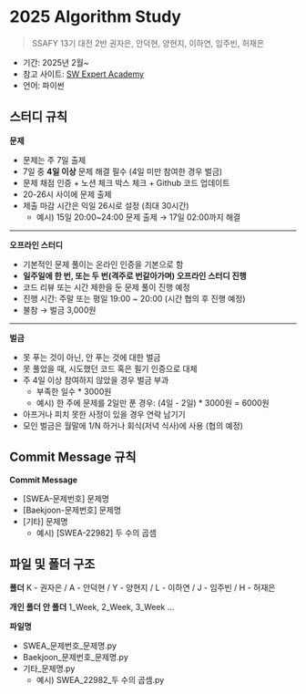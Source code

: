 # 2025 Algorithm Study
> SSAFY 13기 대전 2반 권자은, 안덕현, 양현지, 이하연, 임주빈, 허재은

* 기간: 2025년 2월~
* 참고 사이트: [SW Expert Academy](https://swexpertacademy.com/main/main.do)
* 언어: 파이썬

## 스터디 규칙
**문제**
* 문제는 주 7일 출제
* 7일 중 **4일 이상** 문제 해결 필수 (4일 미만 참여한 경우 벌금)
* 문제 채점 인증 + 노션 체크 박스 체크 + Github 코드 업데이트
* 20-26시 사이에 문제 출제
* 제출 마감 시간은 익일 26시로 설정 (최대 30시간)
    - 예시) 15일 20:00~24:00 문제 출제 → 17일 02:00까지 해결
***
**오프라인 스터디**
* 기본적인 문제 풀이는 온라인 인증을 기본으로 함
* **일주일에 한 번, 또는 두 번(격주로 번갈아가며) 오프라인 스터디 진행**
* 코드 리뷰 또는 시간 제한을 둔 문제 풀이 진행 예정
* 진행 시간: 주말 또는 평일 19:00 ~ 20:00 (시간 협의 후 진행 예정)
* 불참 → 벌금 3,000원
***
**벌금**
* 못 푸는 것이 아닌, 안 푸는 것에 대한 벌금
* 못 풀었을 때, 시도했던 코드 혹은 필기 인증으로 대체
* 주 4일 이상 참여하지 않았을 경우 벌금 부과
    - 부족한 일수 * 3000원
    - 예시) 한 주에 문제를 2일만 푼 경우: (4일 - 2일) * 3000원 = 6000원
* 아프거나 피치 못한 사정이 있을 경우 연락 남기기
* 모인 벌금은 월말에 1/N 하거나 회식(저녁 식사)에 사용 (협의 예정)

## Commit Message 규칙
**Commit Message**
* [SWEA-문제번호] 문제명
* [Baekjoon-문제번호] 문제명
* [기타] 문제명
    - 예시) [SWEA-22982] 두 수의 곱셈

## 파일 및 폴더 구조
**폴더**
K - 권자은 / A - 안덕현 / Y - 양현지 / L - 이하연 / J - 임주빈 / H - 허재은

**개인 폴더 안 폴더**
1_Week, 2_Week, 3_Week ...

**파일명**
* SWEA_문제번호_문제명.py
* Baekjoon_문제번호_문제명.py
* 기타_문제명.py
    - 예시) SWEA_22982_두 수의 곱셈.py